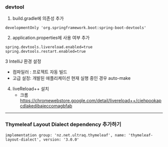 ### devtool

1. build.gradle에 의존성 추가
```
developmentOnly 'org.springframework.boot:spring-boot-devtools'
```
2. application.properties에 사용 여부 추가
```
spring.devtools.livereload.enabled=true
spring.devtools.restart.enabled=true
```
3 IntelliJ 환경 설정
- 컴파일러 : 프로젝트 자동 빌드
- 고급 설정: 개발된 애플리케이션 현재 실행 중인 경우 auto-make

4. liveReload++ 설치
   - 크롬 https://chromewebstore.google.com/detail/livereload++/ciehpookapcdlakedibajeccomagbfab
  
--------------------------------------------------------------------
### Thymeleaf Layout Dialect dependency 추가하기
```
implementation group: 'nz.net.ultraq.thymeleaf', name: 'thymeleaf-layout-dialect', version: '3.0.0'
```
